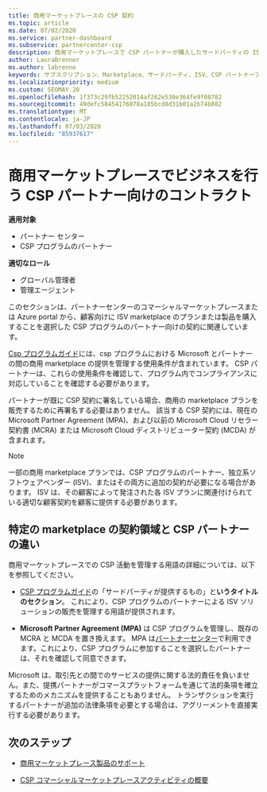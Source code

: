```yaml
---
title: 商用マーケットプレースの CSP 契約
ms.topic: article
ms.date: 07/02/2020
ms.service: partner-dashboard
ms.subservice: partnercenter-csp
description: 商用マーケットプレースで CSP パートナーが購入したサードパーティの ISV 製品に対するサブスクリプションの使用条件と契約について説明します。
author: LauraBrenner
ms.author: labrenne
keywords: サブスクリプション、Marketplace、サードパーティ、ISV、CSP パートナープログラム、契約、販売、購入、
ms.localizationpriority: medium
ms.custom: SEOMAY.20
ms.openlocfilehash: 1f373c29fb52252014af262e530e364fe9f08782
ms.sourcegitcommit: 49defc58454176078a185bcd8d31b01a2b74b882
ms.translationtype: MT
ms.contentlocale: ja-JP
ms.lasthandoff: 07/03/2020
ms.locfileid: "85937617"
---
```

# <a name="contracts-for-csp-partners-doing-business-in-the-commercial-marketplace"></a>商用マーケットプレースでビジネスを行う CSP パートナー向けのコントラクト

**適用対象**

- パートナー センター
- CSP プログラムのパートナー

**適切なロール**

- グローバル管理者
- 管理エージェント

このセクションは、パートナーセンターのコマーシャルマーケットプレースまたは Azure portal から、顧客向けに ISV marketplace のプランまたは製品を購入することを選択した CSP プログラムのパートナー向けの契約に関連しています。

[Csp プログラムガイド](https://go.microsoft.com/fwlink/p/?LinkId=617100)には、csp プログラムにおける Microsoft とパートナーの間の商用 marketplace の提供を管理する使用条件が含まれています。 CSP パートナーは、これらの使用条件を確認して、プログラム内でコンプライアンスに対応していることを確認する必要があります。  

パートナーが既に CSP 契約に署名している場合、商用の marketplace プランを販売するために再署名する必要はありません。 該当する CSP 契約には、現在の Microsoft Partner Agreement (MPA)、および以前の Microsoft Cloud リセラー契約書 (MCRA) または Microsoft Cloud ディストリビューター契約 (MCDA) が含まれます。

>[!NOTE]
> 一部の商用 marketplace プランでは、CSP プログラムのパートナー、独立系ソフトウェアベンダー (ISV)、またはその両方に追加の契約が必要になる場合があります。 ISV は、その顧客によって発注された各 ISV プランに関連付けられている適切な顧客契約を顧客に提供する必要があります。

## <a name="specific-marketplace-contract-areas-and-distinctions-for-csp-partners"></a>特定の marketplace の契約領域と CSP パートナーの違い

商用マーケットプレースでの CSP 活動を管理する用語の詳細については、以下を参照してください。

- [CSP プログラムガイド](https://go.microsoft.com/fwlink/p/?LinkId=617100)の「サードパーティが提供するもの」と**いうタイトルのセクション**。 これにより、CSP プログラムのパートナーによる ISV ソリューションの販売を管理する用語が提供されます。

- **Microsoft Partner Agreement (MPA)** は CSP プログラムを管理し、既存の MCRA と MCDA を置き換えます。 MPA は[パートナーセンター](https://partner.microsoft.com/pcv/dashboard/overview)で利用できます。これにより、CSP プログラムに参加することを選択したパートナーは、それを確認して同意できます。
  
Microsoft は、取引先との間でのサービスの提供に関する法的責任を負いません。また、提携パートナーがコマースプラットフォームを通じて法的条項を確立するためのメカニズムを提供することもありません。 トランザクションを実行するパートナーが追加の法律条項を必要とする場合は、アグリーメントを直接実行する必要があります。

## <a name="next-steps"></a>次のステップ

- [商用マーケットプレース製品のサポート](csp-commercial-marketplace-support.md)

- [CSP コマーシャルマーケットプレースアクティビティの概要](csp-commercial-marketplace-overview.md)
